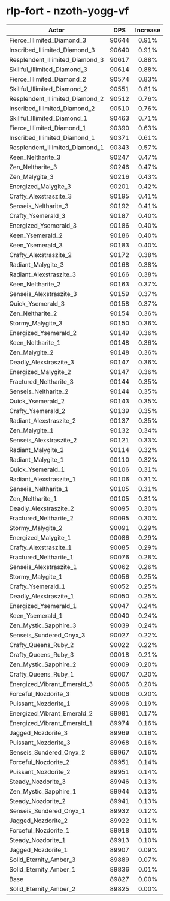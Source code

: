# rlp-fort - nzoth-yogg-vf
| Actor | DPS | Increase |
|---|:---:|:---:|
|Fierce_Illimited_Diamond_3|90644|0.91%|
|Inscribed_Illimited_Diamond_3|90640|0.91%|
|Resplendent_Illimited_Diamond_3|90617|0.88%|
|Skillful_Illimited_Diamond_3|90614|0.88%|
|Fierce_Illimited_Diamond_2|90574|0.83%|
|Skillful_Illimited_Diamond_2|90551|0.81%|
|Resplendent_Illimited_Diamond_2|90512|0.76%|
|Inscribed_Illimited_Diamond_2|90510|0.76%|
|Skillful_Illimited_Diamond_1|90463|0.71%|
|Fierce_Illimited_Diamond_1|90390|0.63%|
|Inscribed_Illimited_Diamond_1|90371|0.61%|
|Resplendent_Illimited_Diamond_1|90343|0.57%|
|Keen_Neltharite_3|90247|0.47%|
|Zen_Neltharite_3|90246|0.47%|
|Zen_Malygite_3|90216|0.43%|
|Energized_Malygite_3|90201|0.42%|
|Crafty_Alexstraszite_3|90195|0.41%|
|Senseis_Neltharite_3|90192|0.41%|
|Crafty_Ysemerald_3|90187|0.40%|
|Energized_Ysemerald_3|90186|0.40%|
|Keen_Ysemerald_2|90186|0.40%|
|Keen_Ysemerald_3|90183|0.40%|
|Crafty_Alexstraszite_2|90172|0.38%|
|Radiant_Malygite_3|90168|0.38%|
|Radiant_Alexstraszite_3|90166|0.38%|
|Keen_Neltharite_2|90163|0.37%|
|Senseis_Alexstraszite_3|90159|0.37%|
|Quick_Ysemerald_3|90158|0.37%|
|Zen_Neltharite_2|90154|0.36%|
|Stormy_Malygite_3|90150|0.36%|
|Energized_Ysemerald_2|90149|0.36%|
|Keen_Neltharite_1|90148|0.36%|
|Zen_Malygite_2|90148|0.36%|
|Deadly_Alexstraszite_3|90147|0.36%|
|Energized_Malygite_2|90147|0.36%|
|Fractured_Neltharite_3|90144|0.35%|
|Senseis_Neltharite_2|90144|0.35%|
|Quick_Ysemerald_2|90143|0.35%|
|Crafty_Ysemerald_2|90139|0.35%|
|Radiant_Alexstraszite_2|90137|0.35%|
|Zen_Malygite_1|90132|0.34%|
|Senseis_Alexstraszite_2|90121|0.33%|
|Radiant_Malygite_2|90114|0.32%|
|Radiant_Malygite_1|90110|0.32%|
|Quick_Ysemerald_1|90106|0.31%|
|Radiant_Alexstraszite_1|90106|0.31%|
|Senseis_Neltharite_1|90105|0.31%|
|Zen_Neltharite_1|90105|0.31%|
|Deadly_Alexstraszite_2|90095|0.30%|
|Fractured_Neltharite_2|90095|0.30%|
|Stormy_Malygite_2|90091|0.29%|
|Energized_Malygite_1|90086|0.29%|
|Crafty_Alexstraszite_1|90085|0.29%|
|Fractured_Neltharite_1|90076|0.28%|
|Senseis_Alexstraszite_1|90062|0.26%|
|Stormy_Malygite_1|90056|0.25%|
|Crafty_Ysemerald_1|90052|0.25%|
|Deadly_Alexstraszite_1|90050|0.25%|
|Energized_Ysemerald_1|90047|0.24%|
|Keen_Ysemerald_1|90040|0.24%|
|Zen_Mystic_Sapphire_3|90039|0.24%|
|Senseis_Sundered_Onyx_3|90027|0.22%|
|Crafty_Queens_Ruby_2|90022|0.22%|
|Crafty_Queens_Ruby_3|90018|0.21%|
|Zen_Mystic_Sapphire_2|90009|0.20%|
|Crafty_Queens_Ruby_1|90007|0.20%|
|Energized_Vibrant_Emerald_3|90006|0.20%|
|Forceful_Nozdorite_3|90006|0.20%|
|Puissant_Nozdorite_1|89996|0.19%|
|Energized_Vibrant_Emerald_2|89981|0.17%|
|Energized_Vibrant_Emerald_1|89974|0.16%|
|Jagged_Nozdorite_3|89969|0.16%|
|Puissant_Nozdorite_3|89968|0.16%|
|Senseis_Sundered_Onyx_2|89967|0.16%|
|Forceful_Nozdorite_2|89951|0.14%|
|Puissant_Nozdorite_2|89951|0.14%|
|Steady_Nozdorite_3|89946|0.13%|
|Zen_Mystic_Sapphire_1|89944|0.13%|
|Steady_Nozdorite_2|89941|0.13%|
|Senseis_Sundered_Onyx_1|89932|0.12%|
|Jagged_Nozdorite_2|89922|0.11%|
|Forceful_Nozdorite_1|89918|0.10%|
|Steady_Nozdorite_1|89913|0.10%|
|Jagged_Nozdorite_1|89907|0.09%|
|Solid_Eternity_Amber_3|89889|0.07%|
|Solid_Eternity_Amber_1|89836|0.01%|
|Base|89827|0.00%|
|Solid_Eternity_Amber_2|89825|0.00%|
